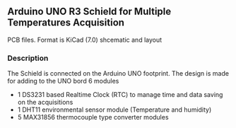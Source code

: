 ## Arduino UNO R3 Schield for Multiple Temperatures Acquisition

PCB files. Format is KiCad (7.0) shcematic and layout

### Description
The Schield is connected on the Arduino UNO footprint.
The design is made for adding to the UNO bord 6 modules
- 1 DS3231 based Realtime Clock (RTC)  to manage time and data saving on the acquisitions
- 1 DHT11 environmental sensor module (Temperature and humidity)
- 5 MAX31856 thermocouple type  converter modules